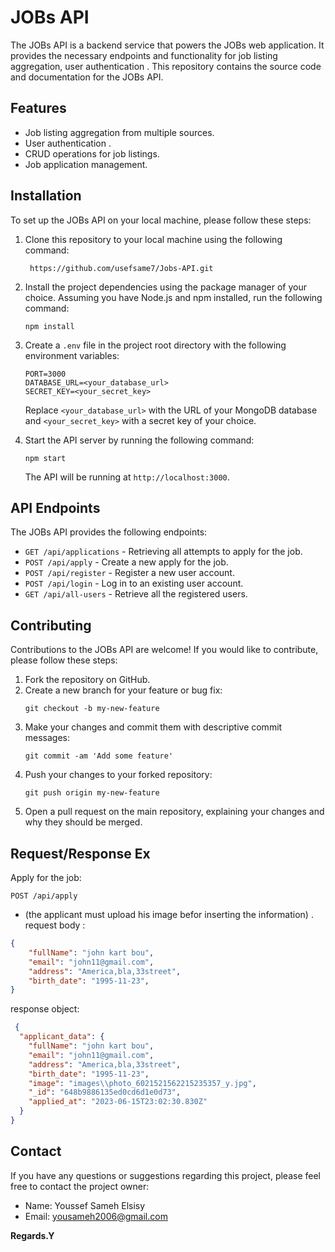 
# JOBs API


The JOBs API is a backend service that powers the JOBs web application. It provides the necessary endpoints and functionality for job listing aggregation, user authentication . This repository contains the source code and documentation for the JOBs API.

## Features

- Job listing aggregation from multiple sources.
- User authentication .
- CRUD operations for job listings.
- Job application management.


## Installation

To set up the JOBs API on your local machine, please follow these steps:

1. Clone this repository to your local machine using the following command:

   ```shell
    https://github.com/usefsame7/Jobs-API.git
   ```

2. Install the project dependencies using the package manager of your choice. Assuming you have Node.js and npm installed, run the following command:

   ```shell
   npm install
   ```

3. Create a `.env` file in the project root directory with the following environment variables:

   ```
   PORT=3000
   DATABASE_URL=<your_database_url>
   SECRET_KEY=<your_secret_key>
   ```

   Replace `<your_database_url>` with the URL of your MongoDB database and `<your_secret_key>` with a secret key of your choice.

4. Start the API server by running the following command:

   ```shell
   npm start
   ```

   The API will be running at `http://localhost:3000`.

## API Endpoints

The JOBs API provides the following endpoints:

- `GET /api/applications` - Retrieving all attempts to apply for the job.
- `POST /api/apply` - Create a new apply for the job.
- `POST /api/register` - Register a new user account.
- `POST /api/login` - Log in to an existing user account.
- `GET /api/all-users` - Retrieve all the registered users.



## Contributing

Contributions to the JOBs API are welcome! If you would like to contribute, please follow these steps:

1. Fork the repository on GitHub.
2. Create a new branch for your feature or bug fix:
   ```shell
   git checkout -b my-new-feature
   ```
3. Make your changes and commit them with descriptive commit messages:
   ```shell
   git commit -am 'Add some feature'
   ```
4. Push your changes to your forked repository:
   ```shell
   git push origin my-new-feature
   ```
5. Open a pull request on the main repository, explaining your changes and why they should be merged.



## Request/Response Ex
Apply for the job:
```http
POST /api/apply
```
 - (the applicant must upload his image befor inserting the information) . request body : 
```json
{ 
    "fullName": "john kart bou",
    "email": "john11@gmail.com",
    "address": "America,bla,33street",
    "birth_date": "1995-11-23",
}
```

response object:
```json
 {
  "applicant_data": {
    "fullName": "john kart bou",
    "email": "john11@gmail.com",
    "address": "America,bla,33street",
    "birth_date": "1995-11-23",
    "image": "images\\photo_6021521562215235357_y.jpg",
    "_id": "648b9886135ed0cd6d1e0d73",
    "applied_at": "2023-06-15T23:02:30.830Z"
  }
}

```

## Contact

If you have any questions or suggestions regarding this project, please feel free to contact the project owner:

- Name: Youssef Sameh Elsisy
- Email: yousameh2006@gmail.com
 
 
 
 
 **Regards.Y**
 
 
 
 
 
